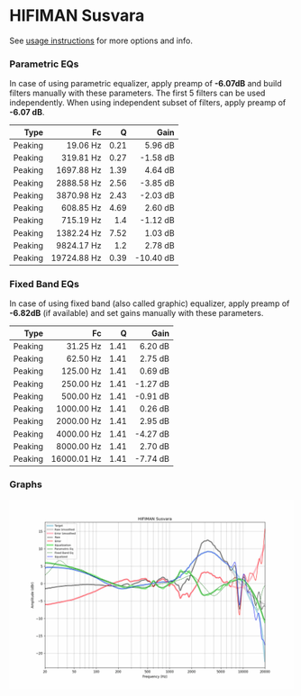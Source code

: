 # HIFIMAN Susvara
See [usage instructions](https://github.com/jaakkopasanen/AutoEq#usage) for more options and info.

### Parametric EQs
In case of using parametric equalizer, apply preamp of **-6.07dB** and build filters manually
with these parameters. The first 5 filters can be used independently.
When using independent subset of filters, apply preamp of **-6.07 dB**.

| Type    | Fc          |    Q | Gain      |
|--------:|------------:|-----:|----------:|
| Peaking | 19.06 Hz    | 0.21 | 5.96 dB   |
| Peaking | 319.81 Hz   | 0.27 | -1.58 dB  |
| Peaking | 1697.88 Hz  | 1.39 | 4.64 dB   |
| Peaking | 2888.58 Hz  | 2.56 | -3.85 dB  |
| Peaking | 3870.98 Hz  | 2.43 | -2.03 dB  |
| Peaking | 608.85 Hz   | 4.69 | 2.60 dB   |
| Peaking | 715.19 Hz   | 1.4  | -1.12 dB  |
| Peaking | 1382.24 Hz  | 7.52 | 1.03 dB   |
| Peaking | 9824.17 Hz  | 1.2  | 2.78 dB   |
| Peaking | 19724.88 Hz | 0.39 | -10.40 dB |

### Fixed Band EQs
In case of using fixed band (also called graphic) equalizer, apply preamp of **-6.82dB**
(if available) and set gains manually with these parameters.

| Type    | Fc          |    Q | Gain     |
|--------:|------------:|-----:|---------:|
| Peaking | 31.25 Hz    | 1.41 | 6.20 dB  |
| Peaking | 62.50 Hz    | 1.41 | 2.75 dB  |
| Peaking | 125.00 Hz   | 1.41 | 0.69 dB  |
| Peaking | 250.00 Hz   | 1.41 | -1.27 dB |
| Peaking | 500.00 Hz   | 1.41 | -0.91 dB |
| Peaking | 1000.00 Hz  | 1.41 | 0.26 dB  |
| Peaking | 2000.00 Hz  | 1.41 | 2.95 dB  |
| Peaking | 4000.00 Hz  | 1.41 | -4.27 dB |
| Peaking | 8000.00 Hz  | 1.41 | 2.70 dB  |
| Peaking | 16000.01 Hz | 1.41 | -7.74 dB |

### Graphs
![](./HIFIMAN%20Susvara.png)
